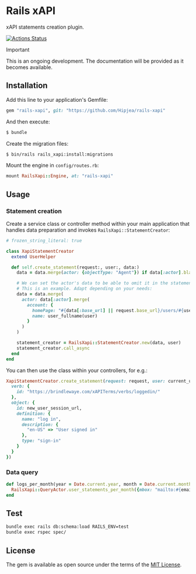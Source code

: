 # Rails xAPI

xAPI statements creation plugin.

[![Actions Status](https://github.com/Hipjea/rails-xapi/workflows/ci/badge.svg)](https://github.com/Hipjea/rails-xapi/actions)

> [!IMPORTANT]
> This is an ongoing development. The documentation will be provided as it becomes available.


## Installation

Add this line to your application's Gemfile:

```ruby
gem "rails-xapi", git: "https://github.com/Hipjea/rails-xapi"
```

And then execute:

```bash
$ bundle
```

Create the migration files:

```bash
$ bin/rails rails_xapi:install:migrations
```

Mount the engine in `config/routes.rb`:

```ruby
mount RailsXapi::Engine, at: "rails-xapi"
```


## Usage

### Statement creation

Create a service class or controller method within your main application that handles data preparation and invokes `RailsXapi::StatementCreator`:

```ruby
# frozen_string_literal: true

class XapiStatementCreator
  extend UserHelper

  def self.create_statement(request:, user:, data:)
    data = data.merge(actor: {objectType: "Agent"}) if data[:actor].blank?

    # We can set the actor's data to be able to omit it in the statements declarations.
    # This is an example. Adapt depending on your needs:
    data = data.merge(
      actor: data[:actor].merge(
        account: {
          homePage: "#{data[:base_url] || request.base_url}/users/#{user&.id}",
          name: user_fullname(user)
        }
      )
    )

    statement_creator = RailsXapi::StatementCreator.new(data, user)
    statement_creator.call_async
  end
end
```

You can then use the class within your controllers, for e.g.:

```ruby
XapiStatementCreator.create_statement(request: request, user: current_user, data: {
  verb: {
    id: "https://brindlewaye.com/xAPITerms/verbs/loggedin/"
  },
  object: {
    id: new_user_session_url,
    definition: {
      name: "log in",
      description: {
        "en-US" => "User signed in"
      },
      type: "sign-in"
    }
  }
})
```


### Data query

```ruby
def logs_per_month(year = Date.current.year, month = Date.current.month)
  RailsXapi::QueryActor.user_statements_per_month({mbox: "mailto:#{email}"}, year, month)
end
```


## Test

```bash
bundle exec rails db:schema:load RAILS_ENV=test
bundle exec rspec spec/
```


## License

The gem is available as open source under the terms of the [MIT License](https://opensource.org/licenses/MIT).
